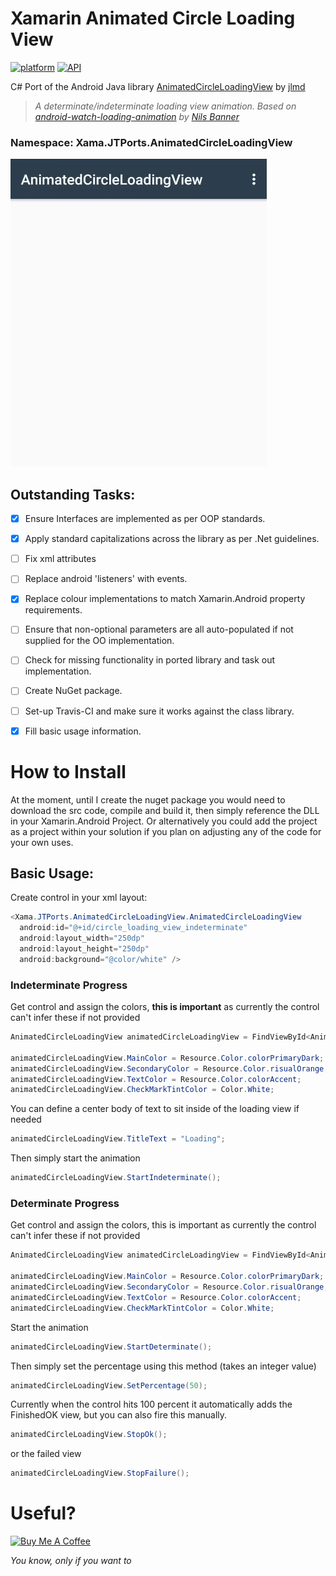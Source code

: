 # Xamarin Animated Circle Loading View
[![platform](https://img.shields.io/badge/platform-Xamarin.Android-brightgreen.svg)](https://www.xamarin.com/)
[![API](https://img.shields.io/badge/API-10%2B-orange.svg?style=flat)](https://android-arsenal.com/api?level=10s)

C# Port of the Android Java library [AnimatedCircleLoadingView](https://github.com/jlmd/AnimatedCircleLoadingView) by [jlmd](https://github.com/jlmd)

> _A determinate/indeterminate loading view animation.
> Based on [android-watch-loading-animation](http://www.materialup.com/posts/android-watch-loading-animation) 
> by [Nils Banner](http://www.materialup.com/NilsMedia)_

### Namespace: Xama.JTPorts.AnimatedCircleLoadingView

![!gif](https://github.com/DigitalSa1nt/Xama.JTPorts.AnimatedCircleLoadingView/blob/master/images/20190216_225349.gif?raw=true)

## Outstanding Tasks:

- [x] Ensure Interfaces are implemented as per OOP standards.

- [x] Apply standard capitalizations across the library as per .Net guidelines.

- [ ] Fix xml attributes

- [ ] Replace android 'listeners' with events.

- [x] Replace colour implementations to match Xamarin.Android property requirements.

- [ ] Ensure that non-optional parameters are all auto-populated if not supplied for the OO implementation.

- [ ] Check for missing functionality in ported library and task out implementation.

- [ ] Create NuGet package.

- [ ] Set-up Travis-CI and make sure it works against the class library.

- [x] Fill basic usage information.

# How to Install

At the moment, until I create the nuget package you would need to download the src code, compile and build it, then simply reference the DLL in your Xamarin.Android Project. Or alternatively you could add the project as a project within your solution if you plan on adjusting any of the code for your own uses.

## Basic Usage:

Create control in your xml layout:

```cs
<Xama.JTPorts.AnimatedCircleLoadingView.AnimatedCircleLoadingView
  android:id="@+id/circle_loading_view_indeterminate"
  android:layout_width="250dp"
  android:layout_height="250dp"
  android:background="@color/white" />
```
### Indeterminate Progress

Get control and assign the colors, **this is important** as currently the control can't infer these if not provided

```cs
AnimatedCircleLoadingView animatedCircleLoadingView = FindViewById<AnimatedCircleLoadingView>(Resource.Id.circle_loading_view_indeterminate);

animatedCircleLoadingView.MainColor = Resource.Color.colorPrimaryDark;
animatedCircleLoadingView.SecondaryColor = Resource.Color.risualOrange;
animatedCircleLoadingView.TextColor = Resource.Color.colorAccent;
animatedCircleLoadingView.CheckMarkTintColor = Color.White;
```

You can define a center body of text to sit inside of the loading view if needed

```cs
animatedCircleLoadingView.TitleText = "Loading";
```
Then simply start the animation

```cs
animatedCircleLoadingView.StartIndeterminate();
```

### Determinate Progress

Get control and assign the colors, this is important as currently the control can't infer these if not provided

```cs
AnimatedCircleLoadingView animatedCircleLoadingView = FindViewById<AnimatedCircleLoadingView>(Resource.Id.circle_loading_view_indeterminate);

animatedCircleLoadingView.MainColor = Resource.Color.colorPrimaryDark;
animatedCircleLoadingView.SecondaryColor = Resource.Color.risualOrange;
animatedCircleLoadingView.TextColor = Resource.Color.colorAccent;
animatedCircleLoadingView.CheckMarkTintColor = Color.White;
```

Start the animation

```cs
animatedCircleLoadingView.StartDeterminate();
```

Then simply set the percentage using this method (takes an integer value)

```cs
animatedCircleLoadingView.SetPercentage(50);
```

Currently when the control hits 100 percent it automatically adds the FinishedOK view, but you can also fire this manually.

```cs
animatedCircleLoadingView.StopOk();
```

or the failed view

```cs
animatedCircleLoadingView.StopFailure();
```

# Useful?
<a href="https://www.paypal.com/cgi-bin/webscr?cmd=_s-xclick&hosted_button_id=PFBEH42KW5P84" method="post" target="_top"><img src="https://camo.githubusercontent.com/b8efed595794b7c415163a48f4e4a07771b20abe/68747470733a2f2f7777772e6275796d6561636f666665652e636f6d2f6173736574732f696d672f637573746f6d5f696d616765732f707572706c655f696d672e706e67" alt="Buy Me A Coffee" style="height: auto !important;width: auto !important;" ></a>

 _You know, only if you want to_
